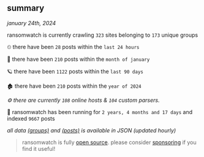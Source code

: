 
## summary
_january 24th, 2024_

ransomwatch is currently crawling `323` sites belonging to `173` unique groups

⏲ there have been `28` posts within the `last 24 hours`

🦈 there have been `210` posts within the `month of january`

🪐 there have been `1122` posts within the `last 90 days`

🏚 there have been `210` posts within the `year of 2024`

_⚙️ there are currently `108` online hosts & `104` custom parsers._

🦕 ransomwatch has been running for `2 years, 4 months and 17 days` and indexed `9667` posts

_all data  [(groups)](http://ransomwhat.telemetry.ltd/groups) and [(posts)](http://ransomwhat.telemetry.ltd/posts) is available in JSON (updated hourly)_

> ransomwatch is fully [open source](https://github.com/joshhighet/ransomwatch#ransomwatch--). please consider [sponsoring](https://github.com/sponsors/joshhighet) if you find it useful!
